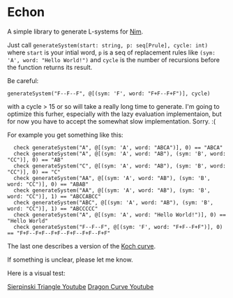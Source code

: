 # Echon
A simple library to generate L-systems for [Nim](https://nim-lang.org/).

Just call ```generateSystem(start: string, p: seq[Prule], cycle: int)``` where ```start``` is your intial word, ```p``` is a seq of replacement rules like ```(sym: 'A', word: "Hello World!")``` and ```cycle``` is the number of recursions before the function returns its result.

Be careful: 
```
generateSystem("F--F--F", @[(sym: 'F', word: "F+F--F+F")], cycle)
```
with a cycle > 15 or so will take a really long time to generate. I'm going to optimize this furher, especially with the lazy evaluation implementaion, but for now you have to accept the somewhat slow implementation. Sorry. :(

For example you get something like this:
```
  check generateSystem("A", @[(sym: 'A', word: "ABCA")], 0) == "ABCA"
  check generateSystem("A", @[(sym: 'A', word: "AB"), (sym: 'B', word: "CC")], 0) == "AB"
  check generateSystem("C", @[(sym: 'A', word: "AB"), (sym: 'B', word: "CC")], 0) == "C"
  check generateSystem("AA", @[(sym: 'A', word: "AB"), (sym: 'B', word: "CC")], 0) == "ABAB"
  check generateSystem("AA", @[(sym: 'A', word: "AB"), (sym: 'B', word: "CC")], 1) == "ABCCABCC"
  check generateSystem("ABC", @[(sym: 'A', word: "AB"), (sym: 'B', word: "CC")], 1) == "ABCCCCC"
  check generateSystem("A", @[(sym: 'A', word: "Hello World!")], 0) == "Hello World"
  check generateSystem("F--F--F", @[(sym: 'F', word: "F+F--F+F")], 0) == "F+F--F+F--F+F--F+F--F+F--F+F"
```

The last one describes a version of the [Koch curve](https://en.wikipedia.org/wiki/L-system#Example_4:_Koch_curve).

If something is unclear, please let me know.

Here is a visual test:

[Sierpinski Triangle Youtube](https://www.youtube.com/watch?v=XjHvvnXVOWU)
[Dragon Curve Youtube](https://www.youtube.com/watch?v=pJ6OyyDV1kc)

